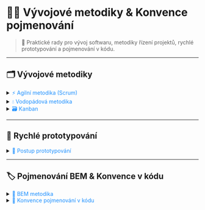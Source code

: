 # 🧑‍💻 Vývojové metodiky & Konvence pojmenování

> 🚀 Praktické rady pro vývoj softwaru, metodiky řízení projektů, rychlé prototypování a pojmenování v kódu.

---

## 🗂️ Vývojové metodiky

<details>
<summary><span style="color:#1E90FF;">⚡ Agilní metodika (Scrum)</span></summary>

- Zaměření na spolupráci, zákaznickou spokojenost a rychlou reakci na změny.
- Práce v krátkých iteracích – **sprinty** (2-4 týdny).
- Průběžné testování a zpětná vazba.

> [!WARNING]
> Nevhodné pro projekty s pevným plánem a jasně definovanými výstupy.

**Kroky Scrum:**
<details>
<summary><span style="color:#E95A84;">📝 Plánování sprintu</span></summary>
Tým vybírá úkoly z backlogu a plánuje jejich provedení.
</details>
<details>
<summary><span style="color:#E95A84;">💻 Vývoj & Daily Scrum</span></summary>
Denní schůzky, průběžné testování, řešení překážek.
</details>
<details>
<summary><span style="color:#E95A84;">🔍 Revize sprintu</span></summary>
Prezentace výsledků zákazníkovi, získání zpětné vazby.
</details>
<details>
<summary><span style="color:#E95A84;">🔄 Retrospektiva</span></summary>
Zhodnocení procesu, návrhy na zlepšení.
</details>
</details>

<details>
<summary><span style="color:#1E90FF;">💧 Vodopádová metodika</span></summary>

- Postupné dokončování fází: analýza, návrh, implementace, testování, nasazení, údržba.
- Každá fáze musí být dokončena před začátkem další.

> [!WARNING]
> Délka fází závisí na velikosti projektu a týmu.

**Kroky Vodopádu:**
<details>
<summary><span style="color:#E95A84;">🔎 Analýza požadavků</span></summary>
Shromažďování a analýza potřeb zákazníka.
</details>
<details>
<summary><span style="color:#E95A84;">📝 Návrh</span></summary>
Plánování struktury a funkcí systému.
</details>
<details>
<summary><span style="color:#E95A84;">💻 Implementace</span></summary>
Převod návrhu do zdrojového kódu.
</details>
<details>
<summary><span style="color:#E95A84;">🧪 Testování</span></summary>
Ověření funkčnosti a hledání chyb.
</details>
<details>
<summary><span style="color:#E95A84;">🚀 Nasazení</span></summary>
Přechod do produkčního prostředí.
</details>
<details>
<summary><span style="color:#E95A84;">🔧 Údržba</span></summary>
Opravy, vylepšení, sledování výkonu.
</details>
</details>

<details>
<summary><span style="color:#1E90FF;">🗃️ Kanban</span></summary>

- Vizuální řízení práce pomocí tabule a karet.
- Průběžná dodávka, omezení práce v průběhu (WIP).

> [!WARNING]
> Nevhodné pro projekty s pevnými termíny.

**Kroky Kanban:**
<details>
<summary><span style="color:#1E90FF;">📝 Definování úkolů</span></summary>
Seznam úkolů na kartách.
</details>
<details>
<summary><span style="color:#1E90FF;">📊 Vizualizace práce</span></summary>
Tabule rozdělená na sloupce (Backlog, Todo, Done...).
</details>
<details>
<summary><span style="color:#1E90FF;">💻 Práce na úkolech</span></summary>
Přesouvání karet podle stavu.
</details>
<details>
<summary><span style="color:#1E90FF;">🔄 Omezení WIP</span></summary>
Omezení počtu rozpracovaných úkolů.
</details>
<details>
<summary><span style="color:#1E90FF;">📈 Průběžné zlepšování</span></summary>
Pravidelné hodnocení procesu a úpravy.
</details>
</details>

---

## 🚀 Rychlé prototypování

<details>
<summary><span style="color:#1E90FF;">🧩 Postup prototypování</span></summary>

1. **Definice konceptu** – jasná představa, klíčové mechaniky a cíle.
2. **Vytvoření základní scény** – např. v Unity.
3. **Přidání objektů** – krychle, koule, válce pro reprezentaci prvků.
4. **Implementace mechanik** – skriptování, základní funkce.
5. **Testování & iterace** – získání zpětné vazby, úpravy.
6. **Opakování cyklu** – iterativní vylepšování.

> [!IMPORTANT]
> Cílem je funkční model, ne dokonalý produkt. Rychlost a zpětná vazba jsou klíčové.

</details>

---

## 🏷️ Pojmenování BEM & Konvence v kódu

<details>
<summary><span style="color:#1E90FF;">🧩 BEM metodika</span></summary>

- **BEM = Block Element Modifier** – strukturované pojmenování tříd v HTML/CSS.

```html
<div class="block">
  <div class="block__element"></div>
  <div class="block__element--modifier"></div>
</div>
```
```css
.block { ... }
.block__element { ... }
.block__element--modifier { ... }
```

| Typ         | Popis                                      |
|-------------|--------------------------------------------|
| Block       | Samostatná entita (např. `header`, `menu`) |
| Element     | Část bloku (`menu item`, `list item`)      |
| Modifier    | Varianta bloku/prvku (`disabled`, `checked`)|

- Blok/element: `__`, modifikátor: `--`
</details>

<details>
<summary><span style="color:#1E90FF;">📝 Konvence pojmenování v kódu</span></summary>

<details>
<summary><span style="color:#E95A84;">🔤 Jasné názvy</span></summary>
Používejte popisné názvy, vyhněte se zkratkám.
</details>
<details>
<summary><span style="color:#E95A84;">🔒 Boolovské proměnné</span></summary>
Začínejte předponou: `is`, `has`, `can` (např. `isAvailable`).
</details>
<details>
<summary><span style="color:#E95A84;">⚡ Názvy funkcí</span></summary>
Začínejte slovesem: `getUserName()`, `calculateTotalPrice()`.
</details>
<details>
<summary><span style="color:#E95A84;">🔗 Konzistentní styl</span></summary>
Dodržujte jednotný styl (např. `camelCase`).
</details>
<details>
<summary><span style="color:#E95A84;">📚 Plurál pro kolekce</span></summary>
Používejte množné číslo pro pole: `users`, `products`.
</details>
<details>
<summary><span style="color:#E95A84;">🔢 Konstanty pro magické hodnoty</span></summary>
Nahraďte magické hodnoty pojmenovanými konstantami.
</details>
</details>